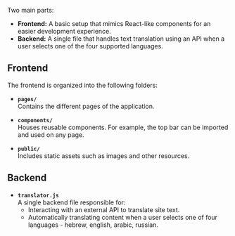 Two main parts:

- **Frontend:** A basic setup that mimics React-like components for an easier development experience.
- **Backend:** A single file that handles text translation using an API when a user selects one of the four supported languages.

## Frontend

The frontend is organized into the following folders:

- **`pages/`**  
  Contains the different pages of the application.

- **`components/`**  
  Houses reusable components. For example, the top bar can be imported and used on any page.

- **`public/`**  
  Includes static assets such as images and other resources.

## Backend

- **`translator.js`**  
  A single backend file responsible for:
  - Interacting with an external API to translate site text.
  - Automatically translating content when a user selects one of four languages - hebrew, english, arabic, russian.
